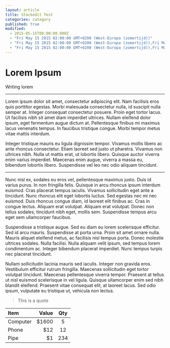 ```yaml
---
layout: article
title: Stackedit Test
categories: category
published: true
modified: 
  - 2015-05-15T00:00:00.000Z
  - "Fri May 15 2015 02:00:00 GMT+0200 (West-Europa (zomertijd))"
  - "Fri May 15 2015 02:00:00 GMT+0200 (West-Europa (zomertijd)),Fri May 15 2015 02:00:00 GMT+0200 (West-Europa (zomertijd))"
  - "Fri May 15 2015 02:00:00 GMT+0200 (West-Europa (zomertijd)),Fri May 15 2015 02:00:00 GMT+0200 (West-Europa (zomertijd)),Fri May 15 2015 02:00:00 GMT+0200 (West-Europa (zomertijd)),Fri May 15 2015 02:00:00 GMT+0200 (West-Europa (zomertijd))"
---
```



# Lorem Ipsum

Writing lorem

----------
Lorem ipsum dolor sit amet, consectetur adipiscing elit. Nam facilisis eros quis porttitor egestas. Morbi malesuada consectetur nulla, id suscipit nulla semper at. Integer consequat consectetur posuere. Proin eget tortor lacus. Ut facilisis nibh sit amet diam imperdiet ultrices. Nullam eleifend dolor ipsum, eget fermentum augue dictum at. Pellentesque finibus mi maximus lacus venenatis tempus. In faucibus tristique congue. Morbi tempor metus vitae mattis interdum.

Integer tristique mauris eu ligula dignissim tempor. Vivamus mollis libero ac ante rhoncus consectetur. Etiam laoreet sed justo ut pharetra. Vivamus non ultrices nibh. Nulla ut mattis erat, ut lobortis libero. Quisque auctor viverra enim varius imperdiet. Maecenas enim augue, viverra a massa eu, bibendum lobortis libero. Suspendisse vel leo nec odio aliquam tincidunt.

----------

Nunc nisl ex, sodales eu eros vel, pellentesque maximus justo. Duis id varius purus. In non fringilla felis. Quisque in arcu rhoncus ipsum interdum euismod. Cras placerat tempus iaculis. Vivamus sollicitudin eget ante a tincidunt. Nunc rhoncus elit eget lobortis luctus. Sed egestas nec mi nec euismod. Duis rhoncus congue diam, id laoreet elit finibus ac. Cras in congue lectus. Aliquam erat volutpat. Aliquam erat volutpat. Donec non tellus sodales, tincidunt nibh eget, mollis sem. Suspendisse tempus arcu eget sem ullamcorper faucibus.

Suspendisse a tristique augue. Sed eu diam eu lorem scelerisque efficitur. Sed id arcu mauris. Suspendisse at porta urna. Proin sit amet ornare nulla. Mauris aliquet eleifend metus, ac facilisis nisl tempus porta. Donec molestie ultrices sodales. Nulla facilisi. Nulla aliquam velit ipsum, sed tempus lorem condimentum ac. Integer bibendum placerat imperdiet. Nunc tempus turpis nec placerat tincidunt.

Nullam sollicitudin lacinia mauris sed iaculis. Integer non gravida eros. Vestibulum efficitur rutrum fringilla. Maecenas sollicitudin eget tortor volutpat tincidunt. Maecenas pellentesque viverra tempor. Praesent at tellus ut nisl euismod scelerisque in vel ligula. Quisque ullamcorper enim sed nibh blandit eleifend. Praesent vitae consequat elit, at laoreet lacus. Sed odio ipsum, vulputate eu tristique ut, vehicula non lectus.

> This is a quote

| Item     | Value | Qty   |
| :------- | ----: | :---: |
| Computer | $1600 |  5    |
| Phone    | $12   |  12   |
| Pipe     | $1    |  234  |


